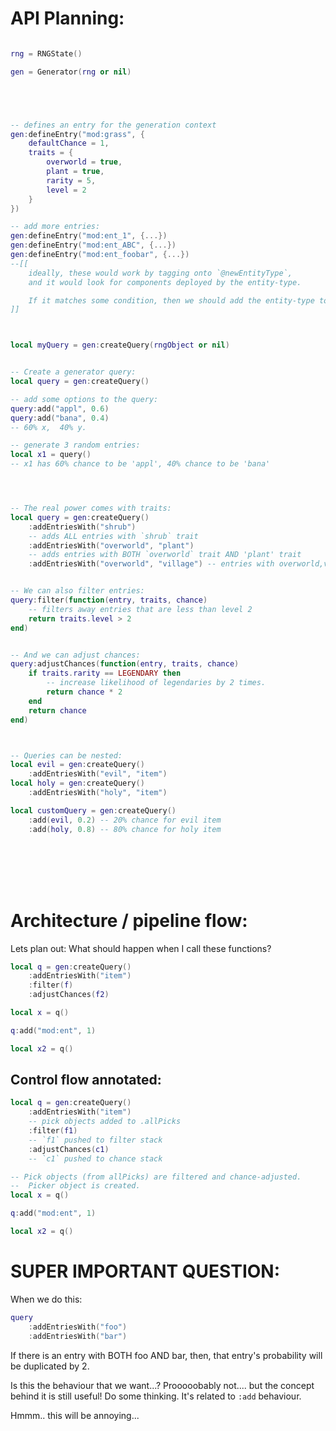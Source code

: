 

# API Planning:
```lua

rng = RNGState()

gen = Generator(rng or nil)





-- defines an entry for the generation context
gen:defineEntry("mod:grass", {
    defaultChance = 1,
    traits = {
        overworld = true,
        plant = true,
        rarity = 5,
        level = 2
    }
})

-- add more entries:
gen:defineEntry("mod:ent_1", {...})
gen:defineEntry("mod:ent_ABC", {...})
gen:defineEntry("mod:ent_foobar", {...})
--[[
    ideally, these would work by tagging onto `@newEntityType`,
    and it would look for components deployed by the entity-type.

    If it matches some condition, then we should add the entity-type to our pool.
]]



local myQuery = gen:createQuery(rngObject or nil)


-- Create a generator query:
local query = gen:createQuery()

-- add some options to the query:
query:add("appl", 0.6)
query:add("bana", 0.4)
-- 60% x,  40% y.

-- generate 3 random entries:
local x1 = query()
-- x1 has 60% chance to be 'appl', 40% chance to be 'bana'




-- The real power comes with traits:
local query = gen:createQuery()
    :addEntriesWith("shrub") 
    -- adds ALL entries with `shrub` trait
    :addEntriesWith("overworld", "plant")
    -- adds entries with BOTH `overworld` trait AND 'plant' trait
    :addEntriesWith("overworld", "village") -- entries with overworld,village


-- We can also filter entries:
query:filter(function(entry, traits, chance)
    -- filters away entries that are less than level 2
    return traits.level > 2
end)


-- And we can adjust chances:
query:adjustChances(function(entry, traits, chance)
    if traits.rarity == LEGENDARY then
        -- increase likelihood of legendaries by 2 times.
        return chance * 2
    end
    return chance
end)



-- Queries can be nested:
local evil = gen:createQuery()
    :addEntriesWith("evil", "item")
local holy = gen:createQuery()
    :addEntriesWith("holy", "item")

local customQuery = gen:createQuery()
    :add(evil, 0.2) -- 20% chance for evil item 
    :add(holy, 0.8) -- 80% chance for holy item


```


<br/>
<br/>
<br/>
<br/>


# Architecture / pipeline flow:

Lets plan out:
What should happen when I call these functions?
```lua
local q = gen:createQuery()
    :addEntriesWith("item")
    :filter(f)
    :adjustChances(f2)

local x = q()

q:add("mod:ent", 1)

local x2 = q()
```

## Control flow annotated:
```lua
local q = gen:createQuery()
    :addEntriesWith("item")
    -- pick objects added to .allPicks
    :filter(f1)
    -- `f1` pushed to filter stack
    :adjustChances(c1)
    -- `c1` pushed to chance stack

-- Pick objects (from allPicks) are filtered and chance-adjusted.
--  Picker object is created.
local x = q()

q:add("mod:ent", 1)

local x2 = q()
```



# SUPER IMPORTANT QUESTION:
When we do this:
```lua
query
    :addEntriesWith("foo")
    :addEntriesWith("bar")
```
If there is an entry with BOTH foo AND bar,
then, that entry's probability will be duplicated by 2.

Is this the behaviour that we want...?
Prooooobably not.... but the concept behind it is still useful!
Do some thinking. It's related to `:add` behaviour.

Hmmm.. this will be annoying...


